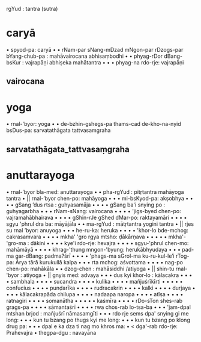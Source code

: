rgYud : tantra (sutra)

# caryā
• spyod-pa: caryā
• • rNam-par sNang-mDzad mNgon-par rDzogs-par bYang-chub-pa : mahāvairocana abhisaṃbodhi
• • phyag-rDor dBang-bsKur : vajrapāṇi abhiṣeka mahātantra
• • • phyag-na rdo-rje: vajrapāṇi
## vairocana
# yoga
• rnal-'byor: yoga
• • de-bzhin-gshegs-pa thams-cad de-kho-na-nyid bsDus-pa: sarvatathāgata tattvasamgraha
## sarvatathāgata_tattvasaṃgraha
# anuttarayoga
• rnal-’byor bla-med: anuttarayoga
• • pha-rgYud : pitṛtantra mahāyoga tantra
• || rnal-’byor chen-po: mahāyoga
• • • mi-bsKyod-pa: akṣobhya
• • • • gSang ’dus rtsa : guhyasamāja
• • • • gSang ba'i snying po : guhyagarbha
• • • rNam-sNang: vairocana
• • • • 'jigs-byed chen-po: vajramahābhairava
• • • • gShin-rJe gShed dMar-po: raktayamāri
• • • • sgyu 'phrul dra ba: māyājāla
• • ma-rgYud : mātṛtantra yogini tantra
• || rjes su rnal ’byor: anuyoga
• • • he-ru-ka: heruka
• • • • 'khor-lo bde-mchog: cakrasamvara
• • • • mkha' 'gro rgya mtsho: ḍākārṇava
• • • • • mkha'-'gro-ma : ḍākini
• • • • kye'i rdo-rje: hevajra
• • • • sgyu-'phrul chen-mo: mahāmāyā
• • • • khrag-'thung mngon-'byung: herukābhyudaya
• • • pad-ma gar-dBang: padma?śrī
• • • • 'phags-ma sGrol-ma ku-ru-kul-le’i rTog-pa: Ārya­ tārā­ kurukullā­ kalpa
• • • rta mchog: aśvottama
• • • • nag-po chen-po: mahākāla
• • dzog-chen : mahāsiddhi /atiyoga
• || shin-tu rnal-'byor : atiyoga
• || gnyis med: advaya
• • • dus kyi khor-lo : kālacakra
• • • • sambhala
• • • • sucandra
• • • • kulika
• • • • mañjuśrīkīrti
• • • • • confucius
• • • • punḍarīka
• • • • rudracakrin
• • • • kalki
• • • • durjaya
• • • • kālacakrapāda chilupa
• • • • nadaapa naropa
• • • • atīṣa
• • • • ratnagiri
• • • • somanātha
• • • • • kaśmīra
• • • • rDo-sTon shes-rab grags-pa
• • • • sāmantaśrī
• • • • rwa chos-rab lo-tsa-ba 
• • • 'jam-dpal mtshan brjod : mañjuśrī nāmasamgīti
• • • rdo rje sems dpa' snying gi me long: 
• • • kun tu bzang po thugs kyi me long: 
• • • kun tu bzang po klong drug pa: 
• • • dpal e ka dza ti nag mo khros ma: 
• < dga'-rab rdo-rje: Prahevajra
• thegpa-dgu : navayāna